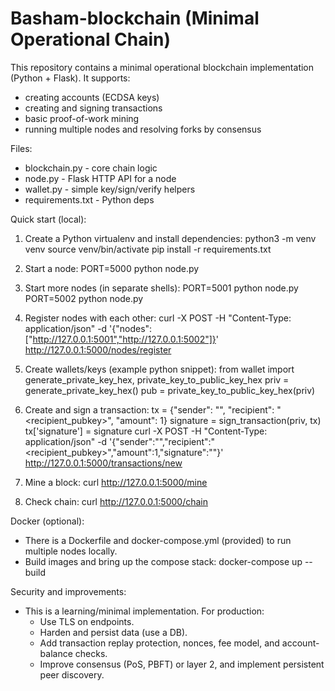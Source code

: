 # Basham-blockchain (Minimal Operational Chain)

This repository contains a minimal operational blockchain implementation (Python + Flask).
It supports:
- creating accounts (ECDSA keys)
- creating and signing transactions
- basic proof-of-work mining
- running multiple nodes and resolving forks by consensus

Files:
- blockchain.py - core chain logic
- node.py - Flask HTTP API for a node
- wallet.py - simple key/sign/verify helpers
- requirements.txt - Python deps

Quick start (local):

1. Create a Python virtualenv and install dependencies:
   python3 -m venv venv
   source venv/bin/activate
   pip install -r requirements.txt

2. Start a node:
   PORT=5000 python node.py

3. Start more nodes (in separate shells):
   PORT=5001 python node.py
   PORT=5002 python node.py

4. Register nodes with each other:
   curl -X POST -H "Content-Type: application/json" -d '{"nodes":["http://127.0.0.1:5001","http://127.0.0.1:5002"]}' http://127.0.0.1:5000/nodes/register

5. Create wallets/keys (example python snippet):
   from wallet import generate_private_key_hex, private_key_to_public_key_hex
   priv = generate_private_key_hex()
   pub = private_key_to_public_key_hex(priv)

6. Create and sign a transaction:
   tx = {"sender": "<pubkey>", "recipient": "<recipient_pubkey>", "amount": 1}
   signature = sign_transaction(priv, tx)
   tx['signature'] = signature
   curl -X POST -H "Content-Type: application/json" -d '{"sender":"<pubkey>","recipient":"<recipient_pubkey>","amount":1,"signature":"<signature>"}' http://127.0.0.1:5000/transactions/new

7. Mine a block:
   curl http://127.0.0.1:5000/mine

8. Check chain:
   curl http://127.0.0.1:5000/chain

Docker (optional):
- There is a Dockerfile and docker-compose.yml (provided) to run multiple nodes locally.
- Build images and bring up the compose stack:
  docker-compose up --build

Security and improvements:
- This is a learning/minimal implementation. For production:
  - Use TLS on endpoints.
  - Harden and persist data (use a DB).
  - Add transaction replay protection, nonces, fee model, and account-balance checks.
  - Improve consensus (PoS, PBFT) or layer 2, and implement persistent peer discovery.
